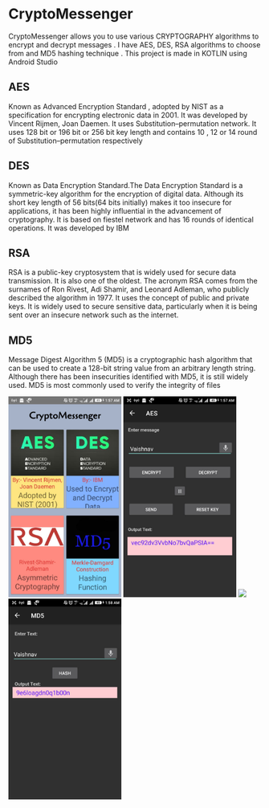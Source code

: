 # CryptoMessenger
CryptoMessenger allows you to use various CRYPTOGRAPHY algorithms to encrypt and decrypt messages . I have AES, DES, RSA algorithms to choose from and MD5 hashing technique . This project is made in KOTLIN using Android Studio

AES
---------------------------------------------------------------------------
Known as Advanced Encryption Standard , adopted by NIST as a specification for encrypting electronic data in 2001.
It was developed by Vincent Rijmen, Joan Daemen.
It uses Substitution–permutation network.
It uses 128 bit or 196 bit or 256 bit key length and contains 10 , 12 or 14 round of Substitution–permutation respectively 

DES
---------------------------------------------------------------------------
Known as Data Encryption Standard.The Data Encryption Standard is a symmetric-key algorithm for the encryption of digital data.
Although its short key length of 56 bits(64 bits initially) makes it too insecure for applications, it has been highly influential in the advancement of cryptography.
It is based on fiestel network and has 16 rounds of identical operations. It was developed by IBM

RSA
---------------------------------------------------------------------------
RSA is a public-key cryptosystem that is widely used for secure data transmission. It is also one of the oldest. 
The acronym RSA comes from the surnames of Ron Rivest, Adi Shamir, and Leonard Adleman, who publicly described the algorithm in 1977. It uses the concept of public and private keys.
It is widely used to secure sensitive data, particularly when it is being sent over an insecure network such as the internet.

MD5
----------------------------------------------------------------------------
Message Digest Algorithm 5 (MD5) is a cryptographic hash algorithm that can be used to create a 128-bit string value from an arbitrary length string.
Although there has been insecurities identified with MD5, it is still widely used. MD5 is most commonly used to verify the integrity of files

<img src="homeScreen.jpeg" height = 400> <img src="AES.jpeg" height = 400> <img src="RSA.jpeg" height = 400> <img src="Md5.jpeg" height = 400>
